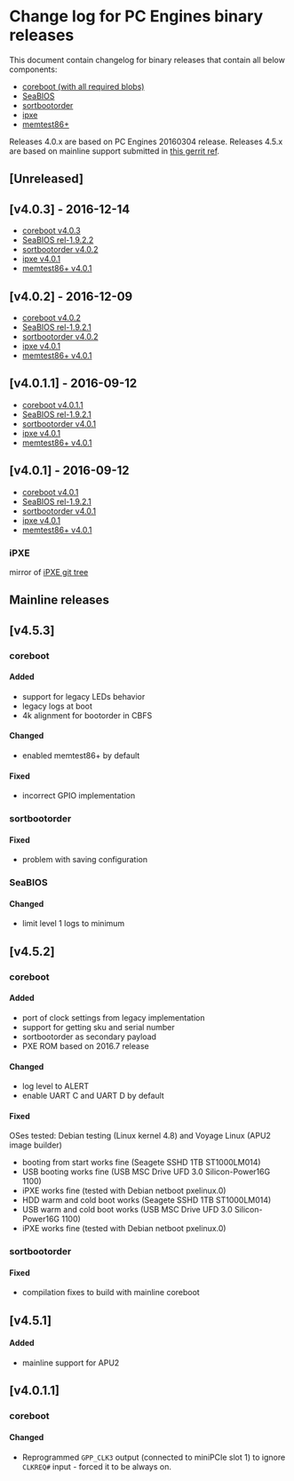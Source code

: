 Change log for PC Engines binary releases
=========================================

This document contain changelog for binary releases that contain all below
components:

* [coreboot (with all required blobs)](https://github.com/pcengines/coreboot)
* [SeaBIOS](https://github.com/pcengines/seabios)
* [sortbootorder](https://github.com/pcengines/sortbootorder)
* [ipxe](https://github.com/pcengines/ipxe)
* [memtest86+](https://github.com/pcengines/memtest86plus)

Releases 4.0.x are based on PC Engines 20160304 release.
Releases 4.5.x are based on mainline support submitted in 
[this gerrit ref](https://review.coreboot.org/#/c/14138/).

## [Unreleased]

## [v4.0.3] - 2016-12-14
- [coreboot v4.0.3]()
- [SeaBIOS rel-1.9.2.2]()
- [sortbootorder v4.0.2]()
- [ipxe v4.0.1]()
- [memtest86+ v4.0.1]()

## [v4.0.2] - 2016-12-09
- [coreboot v4.0.2]()
- [SeaBIOS rel-1.9.2.1]()
- [sortbootorder v4.0.2]()
- [ipxe v4.0.1]()
- [memtest86+ v4.0.1]()

## [v4.0.1.1] - 2016-09-12
- [coreboot v4.0.1.1]()
- [SeaBIOS rel-1.9.2.1]()
- [sortbootorder v4.0.1]()
- [ipxe v4.0.1]()
- [memtest86+ v4.0.1]()

## [v4.0.1] - 2016-09-12
- [coreboot v4.0.1]()
- [SeaBIOS rel-1.9.2.1]()
- [sortbootorder v4.0.1]()
- [ipxe v4.0.1]()
- [memtest86+ v4.0.1]()

### iPXE

mirror of [iPXE git tree](http://git.ipxe.org/ipxe.git)

Mainline releases
-----------------

## [v4.5.3]
### coreboot
#### Added
- support for legacy LEDs behavior
- legacy logs at boot
- 4k alignment for bootorder in CBFS

#### Changed
- enabled memtest86+ by default

#### Fixed
- incorrect GPIO implementation

### sortbootorder
#### Fixed
- problem with saving configuration

### SeaBIOS
#### Changed
- limit level 1 logs to minimum

## [v4.5.2]
### coreboot
#### Added
- port of clock settings from legacy implementation
- support for getting sku and serial number
- sortbootorder as secondary payload
- PXE ROM based on 2016.7 release

#### Changed
- log level to ALERT
- enable UART C and UART D by default

#### Fixed
OSes tested: Debian testing (Linux kernel 4.8) and Voyage Linux (APU2 image 
builder)
- booting from start works fine (Seagete SSHD 1TB ST1000LM014)
- USB booting works fine (USB MSC Drive UFD 3.0 Silicon-Power16G 1100)
- iPXE works fine (tested with Debian netboot pxelinux.0)
- HDD warm and cold boot works (Seagete SSHD 1TB ST1000LM014)
- USB warm and cold boot works (USB MSC Drive UFD 3.0 Silicon-Power16G 1100)
- iPXE works fine (tested with Debian netboot pxelinux.0)

### sortbootorder
#### Fixed
- compilation fixes to build with mainline coreboot

## [v4.5.1]
#### Added
- mainline support for APU2

## [v4.0.1.1]
### coreboot
#### Changed
- Reprogrammed `GPP_CLK3` output (connected to miniPCIe slot 1) to ignore 
`CLKREQ#`
    input - forced it to be always on.

